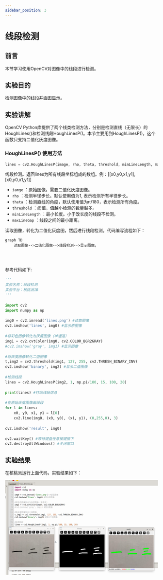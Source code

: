 ```yaml
---
sidebar_position: 3
---
```


# 线段检测

## 前言

本节学习使用OpenCV对图像中的线段进行检测。

## 实验目的

检测图像中的线段并画图显示。

## 实验讲解

OpenCV Python库提供了两个线类检测方法，分别是检测直线（无限长）的HoughLines()和检测线段HoughLinesP()。本节主要用到HoughLinesP()，这个函数只支持二值化灰度图像。

### HoughLinesP() 使用方法

```python
lines = cv2.HoughLinesP(image, rho, theta, threshold, minLineLength, maxLineGap)
```
线段检测。返回lines为所有线段坐标组成的数组。例：[[x0,y0,x1,y1],[x0,y0,x1,y1]]
- `iamge` ：原始图像。需要二值化灰度图像。
- `rho` ：检测半径步长。默认使用值为1, 表示检测所有半径步长。
- `theta` ：检测直线的角度，默认使用值为π/180，表示检测所有角度。
- `threshold` ：阈值，值越小检测的数量越多。
- `minLineLength` ：最小长度。小于改长度的线段不检测。
- `maxLineGap` ：线段之间的最小距离。

读取图像，转化为二值化灰度图，然后进行线段检测。代码编写流程如下：

```mermaid
graph TD
    读取图像-->二值化图像-->线段检测-->显示图像;
```

<br></br>

参考代码如下:

```python
'''
实验名称：线段检测
实验平台：核桃派1B
'''

import cv2
import numpy as np

img0 = cv2.imread('lines.png') #读取图像
cv2.imshow('lines', img0) #显示原图像

#将彩色图像转化为灰度图像（单通道）
img1 = cv2.cvtColor(img0, cv2.COLOR_BGR2GRAY)
#cv2.imshow('gray', img1) #显示图像

#将灰度图像转化二值图像
t,img2 = cv2.threshold(img1, 127, 255, cv2.THRESH_BINARY_INV)
cv2.imshow('binary', img2) #显示二值图像

#检测线段
lines = cv2.HoughLinesP(img2, 1, np.pi/180, 15, 100, 20)

print(lines) #打印线段信息

#在原始灰度图像画线段
for l in lines:    
    x0, y0, x1, y1 = l[0]
    cv2.line(img0, (x0, y0), (x1, y1), (0,255,0), 3)

cv2.imshow('result', img0)

cv2.waitKey() #等待键盘任意按键按下
cv2.destroyAllWindows() #关闭窗口

```

## 实验结果

在核桃派运行上面代码，实验结果如下：

![line_detection](./img/line_detection/line_detection1.png)